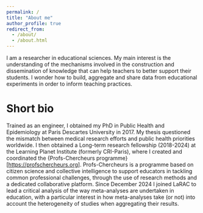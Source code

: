 ```yaml
---
permalink: /
title: "About me"
author_profile: true
redirect_from: 
  - /about/
  - /about.html
---
```


I am a researcher in educational sciences. My main interest is the understanding of the mechanisms involved in the construction and dissemination of knowledge that can help teachers to better support their students. I wonder how to build, aggregate and share data from educational experiments in order to inform teaching practices.

Short bio
=====
Trained as an engineer, I obtained my PhD in Public Health and Epidemiology at Paris Descartes University in 2017. My thesis questioned the mismatch between medical research efforts and public health priorities worldwide. I then obtained a Long-term research fellowship (2018-2024) at the Learning Planet Institute (formerly CRI-Paris), where I created and coordinated the {Profs-Chercheurs programme}[https://profschercheurs.org]. Profs-Chercheurs is a programme based on citizen science and collective intelligence to support educators in tackling common professional challenges, through the use of research methods and a dedicated collaborative platform. Since December 2024 I joined LaRAC to lead a critical analysis of the way meta-analyses are undertaken in education, with a particular interest in how meta-analyses take (or not) into account the heterogeneity of studies when aggregating their results.
